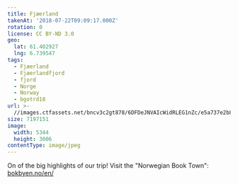 ```yaml
---
title: Fjæerland
takenAt: '2018-07-22T09:09:17.000Z'
rotation: 0
license: CC BY-ND 3.0
geo:
  lat: 61.402927
  lng: 6.739547
tags:
  - Fjæerland
  - Fjæerlandfjord
  - fjord
  - Norge
  - Norway
  - bgotrd18
url: >-
  //images.ctfassets.net/bncv3c2gt878/6DFDeJNVAIcWidRLEG1nZc/e5a737e2b89588491087a2371701a0e9/fjerland_43811271722_o
size: 7197151
image:
  width: 5344
  height: 3006
contentType: image/jpeg
---
```


On of the big highlights of our trip! Visit the "Norwegian Book Town": [bokbyen.no/en/](https://bokbyen.no/en/)
